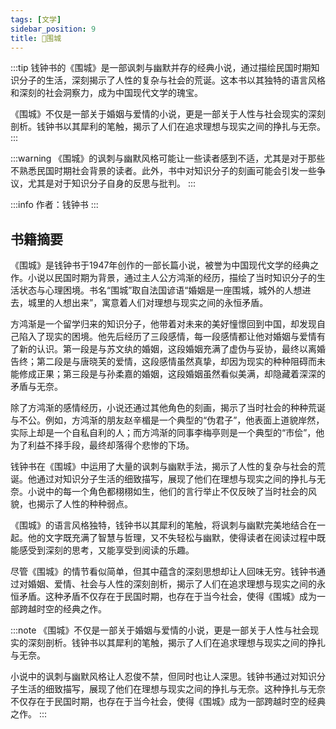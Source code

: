 ```yaml
---
tags: [文学]
sidebar_position: 9
title: 🍻围城
---
```

        
:::tip
钱钟书的《围城》是一部讽刺与幽默并存的经典小说，通过描绘民国时期知识分子的生活，深刻揭示了人性的复杂与社会的荒诞。这本书以其独特的语言风格和深刻的社会洞察力，成为中国现代文学的瑰宝。

《围城》不仅是一部关于婚姻与爱情的小说，更是一部关于人性与社会现实的深刻剖析。钱钟书以其犀利的笔触，揭示了人们在追求理想与现实之间的挣扎与无奈。
:::

:::warning
《围城》的讽刺与幽默风格可能让一些读者感到不适，尤其是对于那些不熟悉民国时期社会背景的读者。此外，书中对知识分子的刻画可能会引发一些争议，尤其是对于知识分子自身的反思与批判。
:::

:::info
作者：钱钟书
:::

## 书籍摘要

《围城》是钱钟书于1947年创作的一部长篇小说，被誉为中国现代文学的经典之作。小说以民国时期为背景，通过主人公方鸿渐的经历，描绘了当时知识分子的生活状态与心理困境。书名“围城”取自法国谚语“婚姻是一座围城，城外的人想进去，城里的人想出来”，寓意着人们对理想与现实之间的永恒矛盾。

方鸿渐是一个留学归来的知识分子，他带着对未来的美好憧憬回到中国，却发现自己陷入了现实的困境。他先后经历了三段感情，每一段感情都让他对婚姻与爱情有了新的认识。第一段是与苏文纨的婚姻，这段婚姻充满了虚伪与妥协，最终以离婚告终；第二段是与唐晓芙的爱情，这段感情虽然真挚，却因为现实的种种阻碍而未能修成正果；第三段是与孙柔嘉的婚姻，这段婚姻虽然看似美满，却隐藏着深深的矛盾与无奈。

除了方鸿渐的感情经历，小说还通过其他角色的刻画，揭示了当时社会的种种荒诞与不公。例如，方鸿渐的朋友赵辛楣是一个典型的“伪君子”，他表面上道貌岸然，实际上却是一个自私自利的人；而方鸿渐的同事李梅亭则是一个典型的“市侩”，他为了利益不择手段，最终却落得个悲惨的下场。

钱钟书在《围城》中运用了大量的讽刺与幽默手法，揭示了人性的复杂与社会的荒诞。他通过对知识分子生活的细致描写，展现了他们在理想与现实之间的挣扎与无奈。小说中的每一个角色都栩栩如生，他们的言行举止不仅反映了当时社会的风貌，也揭示了人性的种种弱点。

《围城》的语言风格独特，钱钟书以其犀利的笔触，将讽刺与幽默完美地结合在一起。他的文字既充满了智慧与哲理，又不失轻松与幽默，使得读者在阅读过程中既能感受到深刻的思考，又能享受到阅读的乐趣。

尽管《围城》的情节看似简单，但其中蕴含的深刻思想却让人回味无穷。钱钟书通过对婚姻、爱情、社会与人性的深刻剖析，揭示了人们在追求理想与现实之间的永恒矛盾。这种矛盾不仅存在于民国时期，也存在于当今社会，使得《围城》成为一部跨越时空的经典之作。

:::note
《围城》不仅是一部关于婚姻与爱情的小说，更是一部关于人性与社会现实的深刻剖析。钱钟书以其犀利的笔触，揭示了人们在追求理想与现实之间的挣扎与无奈。

小说中的讽刺与幽默风格让人忍俊不禁，但同时也让人深思。钱钟书通过对知识分子生活的细致描写，展现了他们在理想与现实之间的挣扎与无奈。这种挣扎与无奈不仅存在于民国时期，也存在于当今社会，使得《围城》成为一部跨越时空的经典之作。
:::